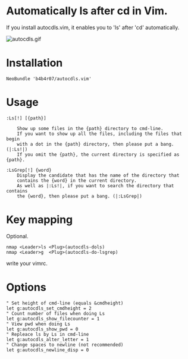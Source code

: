 # Automatically ls after cd in Vim.

If you install autocdls.vim, it enables you to 'ls' after 'cd' automatically.

![autocdls.gif](http://cl.ly/image/0O453w2t1o3u/autocdls.gif)

# Installation

    NeoBundle 'b4b4r07/autocdls.vim'

# Usage

	:Ls[!] [{path}]

        Show up some files in the {path} directory to cmd-line.
        If you want to show up all the files, including the files that begin
        with a dot in the {path} directory, then please put a bang. (|:Ls!|)
        If you omit the {path}, the current directory is specified as {path}.
        
	:LsGrep[!] {word}
        Display the candidate that has the name of the directory that
        contains the {word} in the current directory.
        As well as |:Ls!|, if you want to search the directory that contains
        the {word}, then please put a bang. (|:LsGrep|)


# Key mapping

Optional.

	nmap <Leader>ls <Plug>(autocdls-dols)
	nmap <Leader>g  <Plug>(autocdls-do-lsgrep)

write your vimrc.

# Options

	" Set height of cmd-line (equals &cmdheight)
	let g:autocdls_set_cmdheight = 2
	" Count number of files when doing Ls
	let g:autocdls_show_filecounter = 1
	" View pwd when doing Ls
	let g:autocdls_show_pwd = 0
	" Repleace ls by Ls in cmd-line
	let g:autocdls_alter_letter = 1
	" Change spaces to newline (not recommended)
	let g:autocdls_newline_disp = 0
